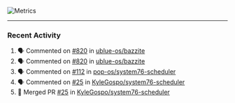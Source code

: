 ![Metrics](https://metrics.lecoq.io/KyleGospo?template=classic&base=header%2C%20activity%2C%20community%2C%20repositories%2C%20metadata&base.indepth=false&base.hireable=false&base.skip=false&config.timezone=America%2FLos_Angeles)

---
### Recent Activity
<!--START_SECTION:activity-->
1. 🗣 Commented on [#820](https://github.com/ublue-os/bazzite/issues/820#issuecomment-1969604400) in [ublue-os/bazzite](https://github.com/ublue-os/bazzite)
2. 🗣 Commented on [#820](https://github.com/ublue-os/bazzite/issues/820#issuecomment-1969515717) in [ublue-os/bazzite](https://github.com/ublue-os/bazzite)
3. 🗣 Commented on [#112](https://github.com/pop-os/system76-scheduler/issues/112#issuecomment-1968379542) in [pop-os/system76-scheduler](https://github.com/pop-os/system76-scheduler)
4. 🗣 Commented on [#25](https://github.com/KyleGospo/system76-scheduler/pull/25#issuecomment-1968375847) in [KyleGospo/system76-scheduler](https://github.com/KyleGospo/system76-scheduler)
5. 🎉 Merged PR [#25](https://github.com/KyleGospo/system76-scheduler/pull/25) in [KyleGospo/system76-scheduler](https://github.com/KyleGospo/system76-scheduler)
<!--END_SECTION:activity-->
